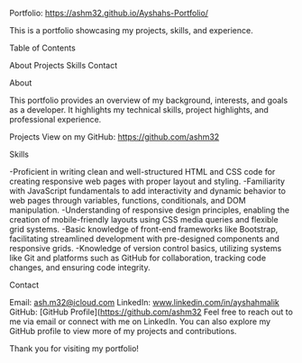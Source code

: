 Portfolio: https://ashm32.github.io/Ayshahs-Portfolio/

This is a portfolio showcasing my projects, skills, and experience.

Table of Contents

About
Projects
Skills
Contact

About

This portfolio provides an overview of my background, interests, and goals as a developer. It highlights my technical skills, project highlights, and professional experience.

Projects
View on my GitHub: https://github.com/ashm32

Skills

-Proficient in writing clean and well-structured HTML and CSS code for creating responsive web pages with proper layout and styling.
-Familiarity with JavaScript fundamentals to add interactivity and dynamic behavior to web pages through variables, functions, conditionals, and DOM manipulation.
-Understanding of responsive design principles, enabling the creation of mobile-friendly layouts using CSS media queries and flexible grid systems.
-Basic knowledge of front-end frameworks like Bootstrap, facilitating streamlined development with pre-designed components and responsive grids.
-Knowledge of version control basics, utilizing systems like Git and platforms such as GitHub for collaboration, tracking code changes, and ensuring code integrity.

Contact

Email: ash.m32@icloud.com
LinkedIn: www.linkedin.com/in/ayshahmalik
GitHub: [GitHub Profile](https://github.com/ashm32
Feel free to reach out to me via email or connect with me on LinkedIn. You can also explore my GitHub profile to view more of my projects and contributions.

Thank you for visiting my portfolio!
